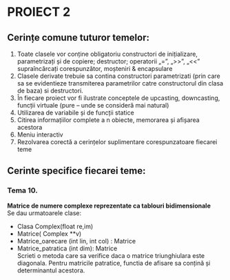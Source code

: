 # PROIECT 2

## Cerințe comune tuturor temelor:
1. Toate clasele vor conține obligatoriu constructori de inițializare, parametrizați
și de copiere; destructor; operatorii „=”, „>>”, „<<” supraîncărcați corespunzător, moșteniri & encapsulare <br>
2. Clasele derivate trebuie sa contina constructori parametrizati (prin care sa se evidentieze 
transmiterea parametrilor catre constructorul din clasa de baza) si destructori.  <br>
3. În fiecare proiect vor fi ilustrate conceptele de upcasting, downcasting, funcții virtuale (pure 
– unde se consideră mai natural)   <br>
4. Utilizarea de variabile și de funcții statice   <br>
5. Citirea informațiilor complete a n obiecte, memorarea și afișarea acestora   <br>
6. Meniu interactiv   <br>
7. Rezolvarea corectă a cerințelor suplimentare corespunzatoare fiecarei teme  <br>

## Cerinte specifice fiecarei teme:
### Tema 10. 
<b> Matrice de numere complexe reprezentate ca tablouri bidimensionale </b><br>
Se dau urmatoarele clase: <br>
- Clasa Complex(float re,im) <br>
- Matrice( Complex **v) <br>
- Matrice_oarecare (int lin, int col) : Matrice <br>
- Matrice_patratica (int dim): Matrice <br>
Scrieti o metoda care sa verifice daca o matrice triunghiulara este diagonala. Pentru matricile 
patratice, functia de afisare sa conțină și determinantul acestora.
